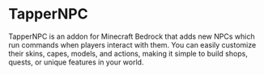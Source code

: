# TapperNPC
TapperNPC is an addon for Minecraft Bedrock that adds new NPCs which run commands when players interact with them. You can easily customize their skins, capes, models, and actions, making it simple to build shops, quests, or unique features in your world.

